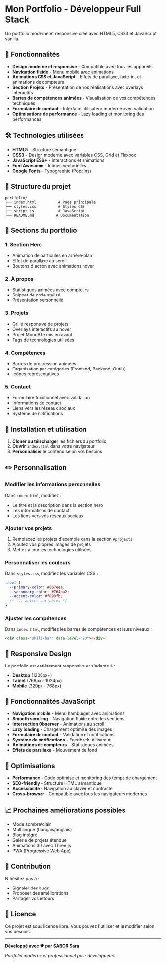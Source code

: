 # Mon Portfolio - Développeur Full Stack

Un portfolio moderne et responsive créé avec HTML5, CSS3 et JavaScript vanilla.

## 🚀 Fonctionnalités

- **Design moderne et responsive** - Compatible avec tous les appareils
- **Navigation fluide** - Menu mobile avec animations
- **Animations CSS et JavaScript** - Effets de parallaxe, fade-in, et animations de compteurs
- **Section Projets** - Présentation de vos réalisations avec overlays interactifs
- **Barres de compétences animées** - Visualisation de vos compétences techniques
- **Formulaire de contact** - Interface utilisateur moderne avec validation
- **Optimisations de performance** - Lazy loading et monitoring des performances

## 🛠️ Technologies utilisées

- **HTML5** - Structure sémantique
- **CSS3** - Design moderne avec variables CSS, Grid et Flexbox
- **JavaScript ES6+** - Interactions et animations
- **Font Awesome** - Icônes vectorielles
- **Google Fonts** - Typographie (Poppins)

## 📁 Structure du projet

```
portfolio/
├── index.html          # Page principale
├── styles.css          # Styles CSS
├── script.js           # JavaScript
└── README.md          # Documentation
```

## 🎨 Sections du portfolio

### 1. Section Hero

- Animation de particules en arrière-plan
- Effet de parallaxe au scroll
- Boutons d'action avec animations hover

### 2. À propos

- Statistiques animées avec compteurs
- Snippet de code stylisé
- Présentation personnelle

### 3. Projets

- Grille responsive de projets
- Overlays interactifs au hover
- Projet MoodBite mis en avant
- Tags de technologies utilisées

### 4. Compétences

- Barres de progression animées
- Organisation par catégories (Frontend, Backend, Outils)
- Icônes représentatives

### 5. Contact

- Formulaire fonctionnel avec validation
- Informations de contact
- Liens vers les réseaux sociaux
- Système de notifications

## 🚀 Installation et utilisation

1. **Cloner ou télécharger** les fichiers du portfolio
2. **Ouvrir** `index.html` dans votre navigateur
3. **Personnaliser** le contenu selon vos besoins

## ✏️ Personnalisation

### Modifier les informations personnelles

Dans `index.html`, modifiez :

- Le titre et la description dans la section hero
- Les informations de contact
- Les liens vers vos réseaux sociaux

### Ajouter vos projets

1. Remplacez les projets d'exemple dans la section `#projects`
2. Ajoutez vos propres images de projets
3. Mettez à jour les technologies utilisées

### Personnaliser les couleurs

Dans `styles.css`, modifiez les variables CSS :

```css
:root {
  --primary-color: #667eea;
  --secondary-color: #764ba2;
  --accent-color: #f093fb;
  /* ... autres variables */
}
```

### Ajuster les compétences

Dans `index.html`, modifiez les barres de compétences et leurs niveaux :

```html
<div class="skill-bar" data-level="90"></div>
```

## 📱 Responsive Design

Le portfolio est entièrement responsive et s'adapte à :

- **Desktop** (1200px+)
- **Tablet** (768px - 1024px)
- **Mobile** (320px - 768px)

## 🔧 Fonctionnalités JavaScript

- **Navigation mobile** - Menu hamburger avec animations
- **Smooth scrolling** - Navigation fluide entre les sections
- **Intersection Observer** - Animations au scroll
- **Lazy loading** - Chargement optimisé des images
- **Formulaire de contact** - Validation et notifications
- **Système de notifications** - Feedback utilisateur
- **Animations de compteurs** - Statistiques animées
- **Effets de parallaxe** - Mouvement de fond

## 🎯 Optimisations

- **Performance** - Code optimisé et monitoring des temps de chargement
- **SEO-friendly** - Structure HTML sémantique
- **Accessibilité** - Navigation au clavier et contraste
- **Cross-browser** - Compatible avec tous les navigateurs modernes

## 📈 Prochaines améliorations possibles

- Mode sombre/clair
- Multilingue (français/anglais)
- Blog intégré
- Galerie de projets étendue
- Animations 3D avec Three.js
- PWA (Progressive Web App)

## 🤝 Contribution

N'hésitez pas à :

- Signaler des bugs
- Proposer des améliorations
- Partager vos retours

## 📄 Licence

Ce projet est sous licence libre. Vous pouvez l'utiliser et le modifier selon vos besoins.

---

**Développé avec ❤️ par SABOR Sara**

_Portfolio moderne et professionnel pour développeurs_

